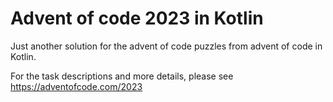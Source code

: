 # Advent of code 2023 in Kotlin

Just another solution for the advent of code puzzles from advent of code in Kotlin. 

For the task descriptions and more details, please see https://adventofcode.com/2023
